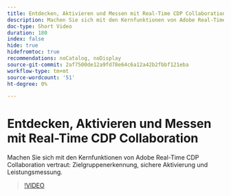 ```yaml
---
title: Entdecken, Aktivieren und Messen mit Real-Time CDP Collaboration
description: Machen Sie sich mit den Kernfunktionen von Adobe Real-Time CDP Collaboration für Zielgruppenerkennung, sichere Aktivierung und Leistungsmessung vertraut.
doc-type: Short Video
duration: 180
index: false
hide: true
hidefromtoc: true
recommendations: noCatalog, noDisplay
source-git-commit: 2af7500de12a9fd78e64c6a12a42b2fbbf121eba
workflow-type: tm+mt
source-wordcount: '51'
ht-degree: 0%

---
```



# Entdecken, Aktivieren und Messen mit Real-Time CDP Collaboration

Machen Sie sich mit den Kernfunktionen von Adobe Real-Time CDP Collaboration vertraut: Zielgruppenerkennung, sichere Aktivierung und Leistungsmessung.

<!-- 72_OS511_3442426_179_discover-activate-and-measure-with-realtime-cdp-collaboration -->
>[!VIDEO](https://video.tv.adobe.com/v/3458275/?learn=on&enablevpops=true)
